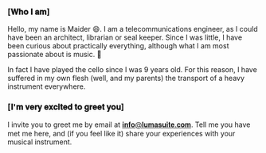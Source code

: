 ### [𝐖𝐡𝐨 𝐈 𝐚𝐦]

Hello, my name is Maider 😄. I am a telecommunications engineer, as I could have been an architect, librarian or seal keeper. Since I was little, I have been curious about practically everything, although what I am most passionate about is music. 🎻

In fact I have played the cello since I was 9 years old. For this reason, I have suffered in my own flesh (well, and my parents) the transport of a heavy instrument everywhere. 

### [𝐈'𝐦 𝐯𝐞𝐫𝐲 𝐞𝐱𝐜𝐢𝐭𝐞𝐝 𝐭𝐨 𝐠𝐫𝐞𝐞𝐭 𝐲𝐨𝐮] 

I invite you to greet me by email at 𝐢𝐧𝐟𝐨@𝐥𝐮𝐦𝐚𝐬𝐮𝐢𝐭𝐞.𝐜𝐨𝐦. Tell me you have met me here, and (if you feel like it) share your experiences with your musical instrument.
